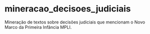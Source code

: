 # mineracao_decisoes_judiciais
Mineração de textos sobre decisões judiciais que mencionam o Novo Marco da Primeira Infância MPLI.
